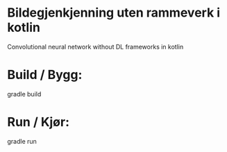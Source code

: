 # Bildegjenkjenning uten rammeverk i kotlin
Convolutional neural network without DL frameworks in kotlin

# Build / Bygg:
gradle build 

# Run / Kjør:
gradle run
